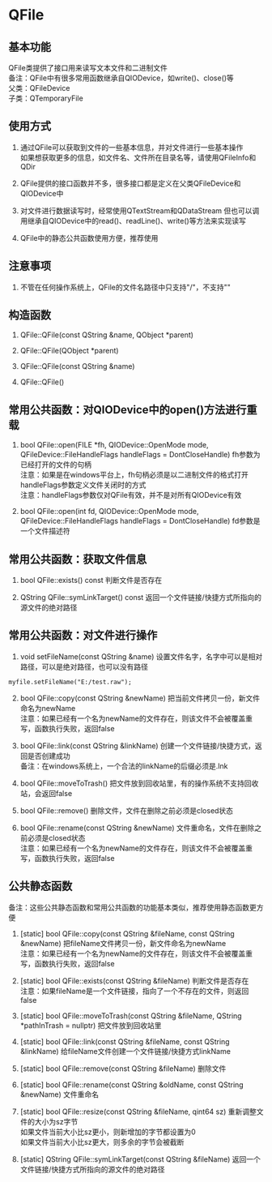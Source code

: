 # QFile

## 基本功能
QFile类提供了接口用来读写文本文件和二进制文件  
备注：QFile中有很多常用函数继承自QIODevice，如write()、close()等  
父类：QFileDevice  
子类：QTemporaryFile  


## 使用方式
1. 通过QFile可以获取到文件的一些基本信息，并对文件进行一些基本操作  
如果想获取更多的信息，如文件名、文件所在目录名等，请使用QFileInfo和QDir  

2. QFile提供的接口函数并不多，很多接口都是定义在父类QFileDevice和QIODevice中

3. 对文件进行数据读写时，经常使用QTextStream和QDataStream
但也可以调用继承自QIODevice中的read()、readLine()、write()等方法来实现读写  

4. QFile中的静态公共函数使用方便，推荐使用


## 注意事项
1. 不管在任何操作系统上，QFile的文件名路径中只支持"/"，不支持"\"  


## 构造函数
1. QFile::QFile(const QString &name, QObject \*parent)

2. QFile::QFile(QObject \*parent)

3. QFile::QFile(const QString &name)

4. QFile::QFile()


## 常用公共函数：对QIODevice中的open()方法进行重载
1. bool QFile::open(FILE \*fh, QIODevice::OpenMode mode, QFileDevice::FileHandleFlags handleFlags = DontCloseHandle)
fh参数为已经打开的文件的句柄  
注意：如果是在windows平台上，fh句柄必须是以二进制文件的格式打开  
handleFlags参数定义文件关闭时的方式  
注意：handleFlags参数仅对QFile有效，并不是对所有QIODevice有效  

2. bool QFile::open(int fd, QIODevice::OpenMode mode, QFileDevice::FileHandleFlags handleFlags = DontCloseHandle)
fd参数是一个文件描述符  


## 常用公共函数：获取文件信息
1. bool QFile::exists() const
判断文件是否存在  

2. QString QFile::symLinkTarget() const
返回一个文件链接/快捷方式所指向的源文件的绝对路径  


## 常用公共函数：对文件进行操作
1. void setFileName(const QString &name)
设置文件名字，名字中可以是相对路径，可以是绝对路径，也可以没有路径  
```
myfile.setFileName("E:/test.raw");
```

2. bool QFile::copy(const QString &newName)
把当前文件拷贝一份，新文件命名为newName  
注意：如果已经有一个名为newName的文件存在，则该文件不会被覆盖重写，函数执行失败，返回false  

3. bool QFile::link(const QString &linkName)
创建一个文件链接/快捷方式，返回是否创建成功  
备注：在windows系统上，一个合法的linkName的后缀必须是.lnk  

4. bool QFile::moveToTrash()
把文件放到回收站里，有的操作系统不支持回收站，会返回false  

5. bool QFile::remove()
删除文件，文件在删除之前必须是closed状态  

6. bool QFile::rename(const QString &newName)
文件重命名，文件在删除之前必须是closed状态  
注意：如果已经有一个名为newName的文件存在，则该文件不会被覆盖重写，函数执行失败，返回false  


## 公共静态函数
备注：这些公共静态函数和常用公共函数的功能基本类似，推荐使用静态函数更方便

1. [static] bool QFile::copy(const QString &fileName, const QString &newName)
把fileName文件拷贝一份，新文件命名为newName  
注意：如果已经有一个名为newName的文件存在，则该文件不会被覆盖重写，函数执行失败，返回false  

2. [static] bool QFile::exists(const QString &fileName)
判断文件是否存在  
注意：如果fileName是一个文件链接，指向了一个不存在的文件，则返回false  

3. [static] bool QFile::moveToTrash(const QString &fileName, QString \*pathInTrash = nullptr)
把文件放到回收站里  

4. [static] bool QFile::link(const QString &fileName, const QString &linkName)
给fileName文件创建一个文件链接/快捷方式linkName  

5. [static] bool QFile::remove(const QString &fileName)
删除文件  

6. [static] bool QFile::rename(const QString &oldName, const QString &newName)
文件重命名  

7. [static] bool QFile::resize(const QString &fileName, qint64 sz)
重新调整文件的大小为sz字节  
如果文件当前大小比sz更小，则新增加的字节都设置为0  
如果文件当前大小比sz更大，则多余的字节会被截断  

8. [static] QString QFile::symLinkTarget(const QString &fileName)
返回一个文件链接/快捷方式所指向的源文件的绝对路径  


